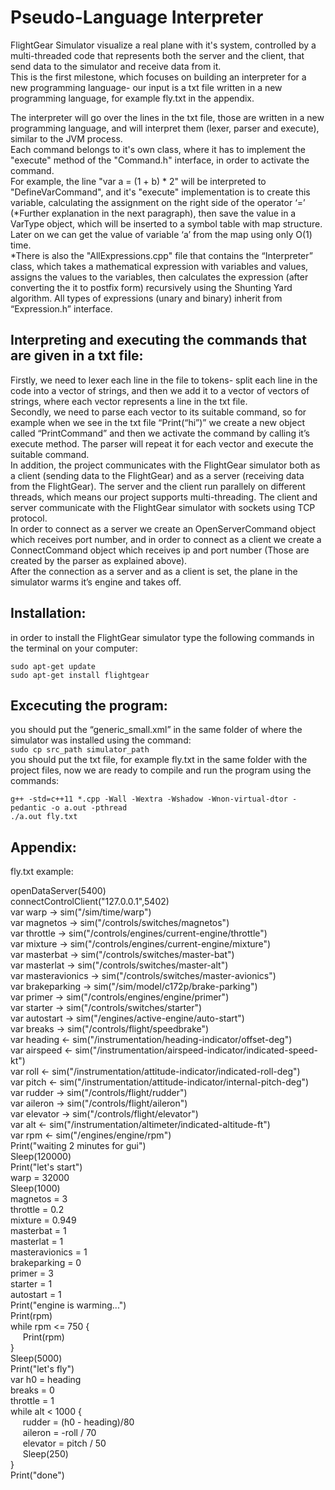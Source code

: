 # Pseudo-Language Interpreter

FlightGear Simulator visualize a real plane with it's system, controlled by a multi-threaded code that represents both the server and the client, that send data to the simulator and receive data from it.  
This is the first milestone, which focuses on building an interpreter for a new programming language- our input is a txt file written in a new programming language, for example fly.txt in the appendix.  

The interpreter will go over the lines in the txt file, those are written in a new programming language, and will interpret them (lexer, parser and execute), similar to the JVM process.  
Each command belongs to it's own class, where it has to implement the "execute" method of the "Command.h" interface, in order to activate the command.  
For example, the line "var a = (1 + b) * 2" will be interpreted to "DefineVarCommand", and it's "execute" implementation is to create this variable, calculating the assignment on the right side of the operator ‘=’ (*Further explanation in the next paragraph), then save the value in a VarType object, which will be inserted to a symbol table with map structure. Later on we can get the value of variable ‘a’ from the map using only O(1) time.  
*There is also the "AllExpressions.cpp" file that contains the “Interpreter” class, which takes a mathematical expression with variables and values, assigns the values to the variables, then calculates the expression (after converting the it to postfix form) recursively using the Shunting Yard algorithm. All types of expressions (unary and binary) inherit from “Expression.h” interface.  

## Interpreting and executing the commands that are given in a txt file:
Firstly, we need to lexer each line in the file to tokens- split each line in the code into a vector of strings, and then we add it to a vector of vectors of strings, where each vector represents a line in the txt file.  
Secondly, we need to parse each vector to its suitable command, so for example when we see in the txt file “Print(“hi”)” we create a new object called “PrintCommand” and then we activate the command by calling it’s execute method. The parser will repeat it for each vector and execute the suitable command.  
In addition, the project communicates with the FlightGear simulator both as a client (sending data to the FlightGear) and as a server (receiving data from the FlightGear). The server and the client run parallely on different threads, which means our project supports multi-threading. The client and server communicate with the FlightGear simulator with sockets using TCP protocol.  
In order to connect as a server we create an OpenServerCommand object which receives port number, and in order to connect as a client we create a ConnectCommand object which receives ip and port number (Those are created by the parser as explained above).  
After the connection as a server and as a client is set, the plane in the simulator warms it’s engine and takes off.  

## Installation:
in order to install the FlightGear simulator type the following commands in the terminal on your computer:  
```
sudo apt-get update
sudo apt-get install flightgear
```

## Excecuting the program:
you should put the “generic_small.xml” in the same folder of where the simulator was installed using the command:  
`sudo cp src_path simulator_path`  
you should put the txt file, for example fly.txt in the same folder with the project files, now we are ready to compile and run the program using the commands:
```
g++ -std=c++11 *.cpp -Wall -Wextra -Wshadow -Wnon-virtual-dtor -pedantic -o a.out -pthread
./a.out fly.txt
```

## Appendix:
fly.txt example: 

openDataServer(5400)  
connectControlClient("127.0.0.1",5402)  
var warp -> sim("/sim/time/warp")  
var magnetos -> sim("/controls/switches/magnetos")  
var throttle -> sim("/controls/engines/current-engine/throttle")  
var mixture -> sim("/controls/engines/current-engine/mixture")  
var masterbat -> sim("/controls/switches/master-bat")  
var masterlat -> sim("/controls/switches/master-alt")  
var masteravionics -> sim("/controls/switches/master-avionics")  
var brakeparking -> sim("/sim/model/c172p/brake-parking")  
var primer -> sim("/controls/engines/engine/primer")  
var starter -> sim("/controls/switches/starter")  
var autostart -> sim("/engines/active-engine/auto-start")  
var breaks -> sim("/controls/flight/speedbrake")  
var heading <- sim("/instrumentation/heading-indicator/offset-deg")  
var airspeed <- sim("/instrumentation/airspeed-indicator/indicated-speed-kt")  
var roll <- sim("/instrumentation/attitude-indicator/indicated-roll-deg")  
var pitch <- sim("/instrumentation/attitude-indicator/internal-pitch-deg")  
var rudder -> sim("/controls/flight/rudder")  
var aileron -> sim("/controls/flight/aileron")  
var elevator -> sim("/controls/flight/elevator")  
var alt <- sim("/instrumentation/altimeter/indicated-altitude-ft")  
var rpm <- sim("/engines/engine/rpm")  
Print("waiting 2 minutes for gui")  
Sleep(120000)  
Print("let's start")  
warp = 32000  
Sleep(1000)  
magnetos = 3  
throttle = 0.2  
mixture = 0.949  
masterbat = 1  
masterlat = 1  
masteravionics = 1  
brakeparking = 0  
primer = 3  
starter = 1  
autostart = 1  
Print("engine is warming...")  
Print(rpm)  
while rpm <= 750 {  
&nbsp;&nbsp;&nbsp;&nbsp;   Print(rpm)  
}  
Sleep(5000)  
Print("let's fly")  
var h0 = heading  
breaks = 0  
throttle = 1  
while alt < 1000 {  
&nbsp;&nbsp;&nbsp;&nbsp;   rudder = (h0 - heading)/80  
&nbsp;&nbsp;&nbsp;&nbsp;   aileron = -roll / 70  
&nbsp;&nbsp;&nbsp;&nbsp;   elevator = pitch / 50  
&nbsp;&nbsp;&nbsp;&nbsp;   Sleep(250)  
}  
Print("done")  
